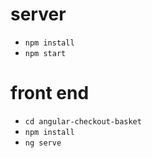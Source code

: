 # server
- `npm install`
- `npm start`

# front end

- `cd angular-checkout-basket`
- `npm install`
- `ng serve`